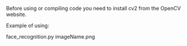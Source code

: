 Before using or compiling code you need to install cv2 from the OpenCV website.

Example of using:

face_recognition.py imageName.png
